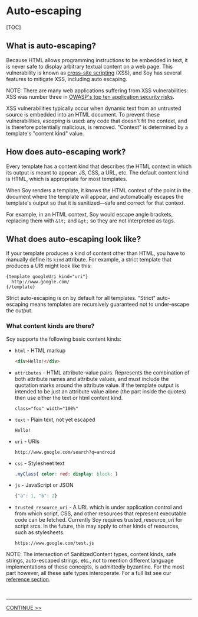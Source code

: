 # Auto-escaping

[TOC]

## What is auto-escaping?

Because HTML allows programming instructions to be embedded in text, it is never
safe to display arbitrary textual content on a web page. This vulnerability is
known as
[cross-site scripting](http://en.wikipedia.org/wiki/Cross-site_scripting) (XSS),
and Soy has several features to mitigate XSS, including auto escaping.

NOTE: There are many web applications suffering from XSS vulnerabilities: XSS
was number three in
[OWASP's top ten application security risks](http://go/owasp-10).

XSS vulnerabilities typically occur when dynamic text from an untrusted source
is embedded into an HTML document. To prevent these vulnerabilities, _escaping_
is used: any code that doesn't fit the context, and is therefore potentially
malicious, is removed. "Context" is determined by a template's "content kind"
value.

## How does auto-escaping work?

Every template has a content kind that describes the HTML context in which its
output is meant to appear: JS, CSS, a URL, etc. The default content kind is
HTML, which is appropriate for most templates.

When Soy renders a template, it knows the HTML context of the point in the
document where the template will appear, and automatically escapes the
template's output so that it is sanitized—safe and correct for that context.

For example, in an HTML context, Soy would escape angle brackets, replacing them
with `&lt;` and `&gt;` so they are not interpreted as tags.

## What does auto-escaping look like?

If your template produces a kind of content other than HTML, you have to
manually define its `kind` attribute. For example, a strict template that
produces a URI might look like this:

```soy
{template googleUri kind="uri"}
  http://www.google.com/
{/template}
```

Strict auto-escaping is on by default for all templates. "Strict" auto-escaping
means templates are recursively guaranteed not to under-escape the output.

### What content kinds are there?

Soy supports the following basic content kinds:

*   `html` - HTML markup

    ```html
    <div>Hello!</div>
    ```

*   `attributes` - HTML attribute-value pairs. Represents the combination of
    both attribute names and attribute values, and must include the quotation
    marks around the attribute value. If the template output is intended to be
    just an attribute value alone (the part inside the quotes) then use either
    the text or html content kind.

    ```
    class="foo" width="100%"
    ```

*   `text` - Plain text, not yet escaped

    ```
    Hello!
    ```

*   `uri` - URIs

    ```
    http://www.google.com/search?q=android
    ```

*   `css` - Stylesheet text

    ```css
    .myClass{ color: red; display: block; }
    ```

*   `js` - JavaScript or JSON

    ```js
    {"a": 1, "b": 2}
    ```

*   `trusted_resource_uri` - A URL which is under application control and from
    which script, CSS, and other resources that represent executable code can be
    fetched. Currently Soy requires trusted_resource_uri for script srcs. In the
    future, this may apply to other kinds of resources, such as stylesheets.

    ```
    https://www.google.com/test.js
    ```

NOTE: The intersection of SanitizedContent types, content kinds, safe strings,
auto-escaped strings, etc., not to mention different language implementations of
these concepts, is admittedly byzantine. For the most part however, all these
safe types interoperate. For a full list see our [reference
section](../reference/types.md).

<br>

--------------------------------------------------------------------------------

<section class="nextButton"><a href="type-system.md">CONTINUE >></a></section>

<br>
